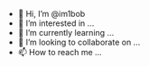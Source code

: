 - 👋 Hi, I’m @im1bob
- 👀 I’m interested in ...
- 🌱 I’m currently learning ...
- 💞️ I’m looking to collaborate on ...
- 📫 How to reach me ...

<!---
im1bob/im1bob is a ✨ special ✨ repository because its `README.md` (this file) appears on your GitHub profile.
You can click the Preview link to take a look at your changes.
--->

